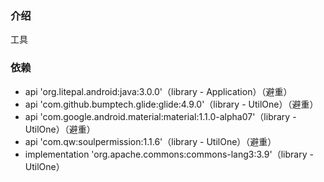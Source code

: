 ### 介绍
工具

### 依赖
* api 'org.litepal.android:java:3.0.0'（library - Application）（避重）
* api 'com.github.bumptech.glide:glide:4.9.0'（library - UtilOne）（避重）
* api 'com.google.android.material:material:1.1.0-alpha07'（library - UtilOne）（避重）
* api 'com.qw:soulpermission:1.1.6'（library - UtilOne）（避重）
* implementation 'org.apache.commons:commons-lang3:3.9'（library - UtilOne）
